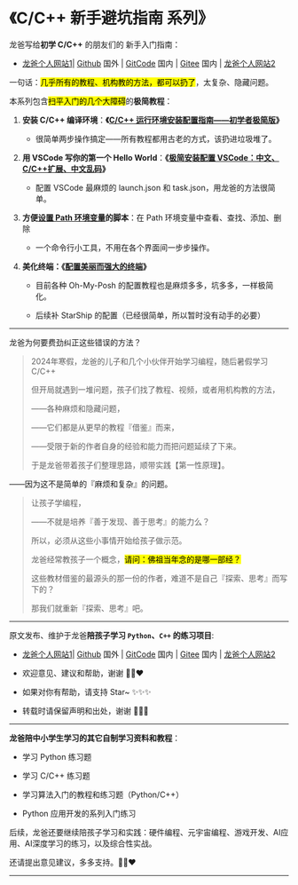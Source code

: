 # 《C/C++ 新手避坑指南 系列》

龙爸写给**初学 C/C++** 的朋友们的 新手入门指南：

+ [龙爸个人网站1](https://coffeedrunk.cn/archives/Cpp_Beginner_Guide)| [Github](https://github.com/LoongBa/Cpp_Beginner_Guide) 国外 | [GitCode](https://gitcode.com/LoongBa/Cpp_Beginner_Guide) 国内 | [Gitee](https://gitee.com/LoongBa/Cpp_Beginner_Guide) 国内 | [龙爸个人网站2](https://loongba.cn/archives/Cpp_Beginner_Guide)

一句话：<mark>几乎所有的教程、机构教的方法，都可以扔了</mark>，太复杂、隐藏问题。

> 

本系列包含<mark>扫平入门的几个大障碍</mark>的**极简教程**：

1. **安装 C/C++ 编译环境**：**《[C/C++ 运行环境安装配置指南——初学者极简版](Cpp_Step_1_GCC_GPP_GDB)》**
   
   + 很简单两步操作搞定——所有教程都用古老的方式，该扔进垃圾堆了。

2. **用 VSCode 写你的第一个 Hello World**：**《[极简安装配置 VSCode：中文、C/C++扩展、中文乱码](Cpp_Step_2_VSCode_HelloWorld)》**
   
   + 配置 VSCode 最麻烦的 launch.json 和 task.json，用龙爸的方法很简单。

3. **方便[设置 Path 环境变量](SetEnvPath)的脚本**：在 Path 环境变量中查看、查找、添加、删除
   
   + 一个命令行小工具，不用在各个界面间一步步操作。

4. **美化终端：《[配置美丽而强大的终端](Beautiful_Terminal)》**
   
   + 目前各种 Oh-My-Posh 的配置教程也是麻烦多多，坑多多，一样极简化。
   
   + 后续补 StarShip 的配置（已经很简单，所以暂时没有动手的必要）

---

龙爸为何要费劲纠正这些错误的方法？

> 2024年寒假，龙爸的儿子和几个小伙伴开始学习编程，随后暑假学习 C/C++
> 
> 但开局就遇到一堆问题，孩子们找了教程、视频，或者用机构教的方法，
> 
> ——各种麻烦和隐藏问题，
> 
> ——它们都是从更早的教程『借鉴』而来，
> 
> ——受限于新的作者自身的经验和能力而把问题延续了下来。
> 
> 于是龙爸带着孩子们整理思路，顺带实践【第一性原理】。

——因为这不是简单的『麻烦和复杂』的问题。

> 让孩子学编程，
> 
> ——不就是培养『善于发现、善于思考』的能力么？
> 
> 所以，必须从这些小事情开始给孩子做示范。
> 
> 龙爸经常教孩子一个概念，<mark>请问：佛祖当年念的是哪一部经？</mark>
> 
> 这些教材借鉴的最源头的那一份的作者，难道不是自己『探索、思考』而写下的？
> 
> 那我们就重新『探索、思考』吧。

---

原文发布、维护于龙爸**陪孩子学习 `Python`、`C++` 的练习项目**:

- [龙爸个人网站1](https://coffeedrunk.cn/archives/Cpp_Beginner_Guide)| [Github](https://github.com/LoongBa/Cpp_Beginner_Guide) 国外 | [GitCode](https://gitcode.com/LoongBa/Cpp_Beginner_Guide) 国内 | [Gitee](https://gitee.com/LoongBa/Cpp_Beginner_Guide) 国内 | [龙爸个人网站2](https://loongba.cn/archives/Cpp_Beginner_Guide)

- 欢迎意见、建议和帮助，谢谢 🥰💕❤️

- 如果对你有帮助，请支持 Star~ ✨✨✨

- 转载时请保留声明和出处，谢谢 🤝🤝🤝

---

**龙爸陪中小学生学习的其它自制学习资料和教程**：

- 学习 Python 练习题

- 学习 C/C++ 练习题

- 学习算法入门的教程和练习题（Python/C++）

- Python 应用开发的系列入门练习

后续，龙爸还要继续陪孩子学习和实践：硬件编程、元宇宙编程、游戏开发、AI应用、AI深度学习的练习，以及综合性实战。

还请提出意见建议，多多支持。🥰💕❤️

- ---